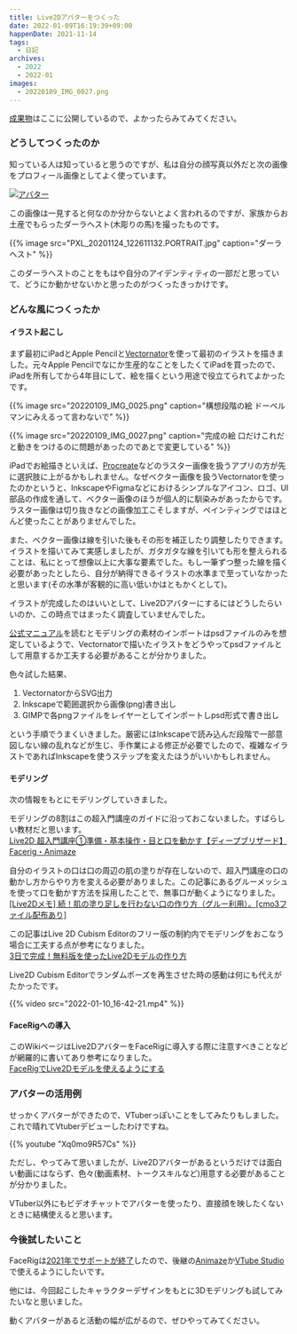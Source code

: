 ```yaml
---
title: Live2Dアバターをつくった
date: 2022-01-09T16:19:39+09:00
happenDate: 2021-11-14
tags:
  - 日記
archives:
  - 2022
  - 2022-01
images:
  - 20220109_IMG_0027.png
---
```


[成果物](https://github.com/knokmki612/vtuber/tree/main/%E3%83%87%E3%83%95%E3%82%A9%E3%83%AB%E3%83%A1%E3%83%80%E3%83%BC%E3%83%A9%E3%83%98%E3%82%B9%E3%83%88)はここに公開しているので、よかったらみてみてください。

### どうしてつくったのか

知っている人は知っていると思うのですが、私は自分の顔写真以外だと次の画像をプロフィール画像としてよく使っています。

[![アバター](https://secure.gravatar.com/avatar/6b2fd17bf8572ea5d60c0916db36627c)](https://ja.gravatar.com/knokmki612)

この画像は一見すると何なのか分からないとよく言われるのですが、家族からお土産でもらったダーラヘスト(木彫りの馬)を撮ったものです。

{{% image src="PXL_20201124_122611132.PORTRAIT.jpg" caption="ダーラヘスト" %}}

このダーラヘストのことをもはや自分のアイデンティティの一部だと思っていて、どうにか動かせないかと思ったのがつくったきっかけです。

### どんな風につくったか

#### イラスト起こし

まず最初にiPadとApple Pencilと[Vectornator](https://apps.apple.com/jp/app/vectornator-vector-design/id1219074514)を使って最初のイラストを描きました。元々Apple Pencilでなにか生産的なことをしたくてiPadを買ったので、iPadを所有してから4年目にして、絵を描くという用途で役立てられてよかったです。

{{% image src="20220109_IMG_0025.png" caption="構想段階の絵 ドーベルマンにみえるって言わないで" %}}

{{% image src="20220109_IMG_0027.png" caption="完成の絵 口だけこれだと動きをつけるのに問題があったのであとで変更している" %}}

iPadでお絵描きといえば、[Procreate](https://apps.apple.com/jp/app/procreate/id425073498)などのラスター画像を扱うアプリの方が先に選択肢に上がるかもしれません。なぜベクター画像を扱うVectornatorを使ったのかというと、InkscapeやFigmaなどにおけるシンプルなアイコン、ロゴ、UI部品の作成を通して、ベクター画像のほうが個人的に馴染みがあったからです。ラスター画像は切り抜きなどの画像加工こそしますが、ペインティングではほとんど使ったことがありませんでした。

また、ベクター画像は線を引いた後もその形を補正したり調整したりできます。イラストを描いてみて実感しましたが、ガタガタな線を引いても形を整えられることは、私にとって想像以上に大事な要素でした。もし一筆ずつ整った線を描く必要があったとしたら、自分が納得できるイラストの水準まで至っていなかったと思います(その水準が客観的に高い低いかはともかくとして)。

イラストが完成したのはいいとして、Live2Dアバターにするにはどうしたらいいのか、この時点ではまったく調査していませんでした。

[公式マニュアル](https://docs.live2d.com/cubism-editor-manual/divide-the-material/)を読むとモデリングの素材のインポートはpsdファイルのみを想定しているようで、Vectornatorで描いたイラストをどうやってpsdファイルとして用意するか工夫する必要があることが分かりました。

色々試した結果、

1. VectornatorからSVG出力
2. Inkscapeで範囲選択から画像(png)書き出し
3. GIMPで各pngファイルをレイヤーとしてインポートしpsd形式で書き出し

という手順でうまくいきました。厳密にはInkscapeで読み込んだ段階で一部意図しない線の乱れなどが生じ、手作業による修正が必要でしたので、複雑なイラストであればInkscapeを使うステップを変えたほうがいいかもしれません。

#### モデリング

次の情報をもとにモデリングしていきました。

モデリングの8割はこの超入門講座のガイドに沿っておこないました。すばらしい教材だと思います。<br>[Live2D 超入門講座①準備・基本操作・目と口を動かす【ディープブリザード】Facerig・Animaze](https://www.youtube.com/watch?v=SwaW002RBGQ)

自分のイラストの口は口の周辺の肌の塗りが存在しないので、超入門講座の口の動かし方からやり方を変える必要がありました。この記事にあるグルーメッシュを使って口を動かす方法を採用したことで、無事口が動くようになりました。<br>[[Live2Dメモ] 続！肌の塗り足しを行わない口の作り方（グルー利用）。[cmo3ファイル配布あり]](https://spinalien.fanbox.cc/posts/2203512)

この記事はLive 2D Cubism Editorのフリー版の制約内でモデリングをおこなう場合に工夫する点が参考になりました。<br>[3日で完成！無料版を使ったLive2Dモデルの作り方](https://vtuberkaibougaku.site/2020/05/04/live2d-free-howto/)

Live2D Cubism Editorでランダムポーズを再生させた時の感動は何にも代えがたかったです。

{{% video src="2022-01-10_16-42-21.mp4" %}}

#### FaceRigへの導入

このWikiページはLive2DアバターをFaceRigに導入する際に注意すべきことなどが網羅的に書いてあり参考になりました。<br>[FaceRigでLive2Dモデルを使えるようにする](https://live2d.wiki.fc2.com/wiki/FaceRig%E3%81%A7Live2D%E3%83%A2%E3%83%87%E3%83%AB%E3%82%92%E4%BD%BF%E3%81%88%E3%82%8B%E3%82%88%E3%81%86%E3%81%AB%E3%81%99%E3%82%8B)

### アバターの活用例

せっかくアバターができたので、VTuberっぽいことをしてみたりもしました。これで晴れてVtuberデビューしたわけですね。

{{% youtube "Xq0mo9R57Cs" %}}

ただし、やってみて思いましたが、Live2Dアバターがあるというだけでは面白い動画にはならず、色々(動画素材、トークスキルなど)用意する必要があることが分かりました。

VTuber以外にもビデオチャットでアバターを使ったり、直接顔を映したくないときに結構使えると思います。

### 今後試したいこと

FaceRigは[2021年でサポートが終了](https://store.steampowered.com/news/app/274920/view/2892957851512187976)したので、後継の[Animaze](https://store.steampowered.com/app/1364390/Animaze_by_FaceRig/)か[VTube Studio](https://store.steampowered.com/app/1325860/VTube_Studio/)で使えるようにしたいです。

他には、今回起こしたキャラクターデザインをもとに3Dモデリングも試してみたいなと思いました。

動くアバターがあると活動の幅が広がるので、ぜひやってみてください。
